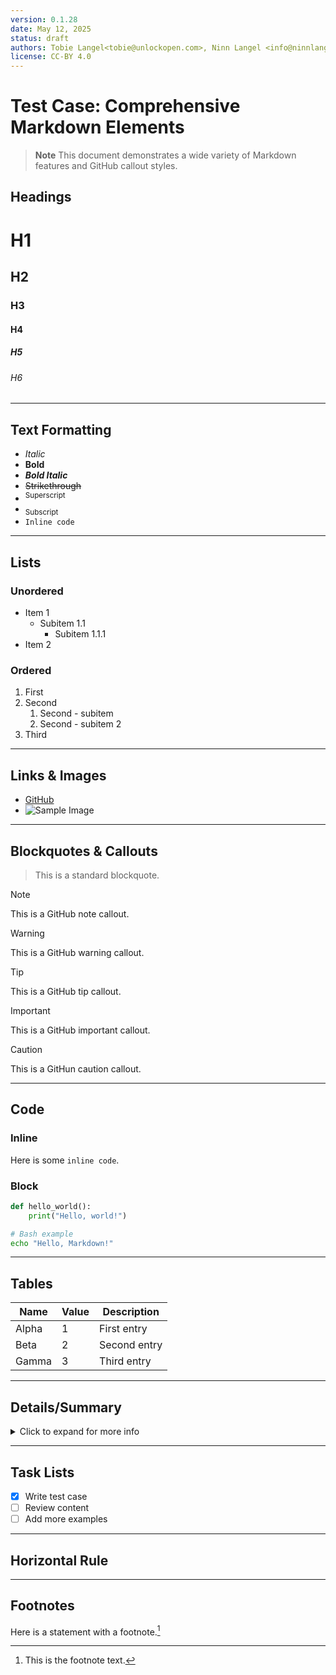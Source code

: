 ```yaml
---
version: 0.1.28
date: May 12, 2025
status: draft
authors: Tobie Langel<tobie@unlockopen.com>, Ninn Langel <info@ninnlangel.com>
license: CC-BY 4.0
---
```

<!-- [[titlepage]] -->

# Test Case: Comprehensive Markdown Elements

> **Note**
> This document demonstrates a wide variety of Markdown features and GitHub callout styles.

<!-- [[toc]] -->

## Headings

# H1

## H2

### H3

#### H4

##### H5

###### H6

---

## Text Formatting

- *Italic*
- **Bold**
- ***Bold Italic***
- ~~Strikethrough~~
- <sup>Superscript</sup>
- <sub>Subscript</sub>
- `Inline code`

---

## Lists

### Unordered

- Item 1
  - Subitem 1.1
    - Subitem 1.1.1
- Item 2

### Ordered

1. First
2. Second
   1. Second - subitem
   2. Second - subitem 2
3. Third

---

## Links & Images

- [GitHub](https://github.com)
- ![Sample Image](https://via.placeholder.com/100 "Placeholder Image")

---

## Blockquotes & Callouts

> This is a standard blockquote.

> [!Note]
> This is a GitHub note callout.

> [!Warning]
> This is a GitHub warning callout.

> [!Tip]
> This is a GitHub tip callout.

> [!Important]
> This is a GitHub important callout.

> [!Caution]
> This is a GitHun caution callout.
---

## Code

### Inline

Here is some `inline code`.

### Block

```python
def hello_world():
    print("Hello, world!")
```

```bash
# Bash example
echo "Hello, Markdown!"
```

---

## Tables

| Name     | Value | Description         |
|----------|-------|---------------------|
| Alpha    | 1     | First entry         |
| Beta     | 2     | Second entry        |
| Gamma    | 3     | Third entry         |

---

## Details/Summary

<details>
  <summary>Click to expand for more info</summary>

- **Title:** Example Title
- **URL:** [Example](https://example.com)
- **Publisher:** Example Publisher
- **License:** MIT
- **Type:** Article
- **Publication date:** 2024-06-01

</details>

---

## Task Lists

- [x] Write test case
- [ ] Review content
- [ ] Add more examples

---

## Horizontal Rule

---

## Footnotes

Here is a statement with a footnote.[^1]

[^1]: This is the footnote text.
